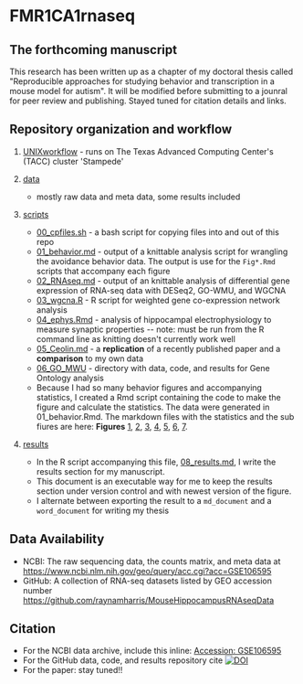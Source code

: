 # FMR1CA1rnaseq

## The forthcoming manuscript
This research has been written up as a chapter of my doctoral thesis called "Reproducible approaches for studying behavior and transcription in a mouse model for autism". It will be modified before submitting to a jounral for peer review and publishing. Stayed tuned for citation details and links.

## Repository organization and workflow

1. [UNIXworkflow](./UNIXworkflow/) - runs on The Texas Advanced Computing Center's (TACC) cluster 'Stampede'
2. [data](./data/)
	- mostly raw data and meta data, some results included
3. [scripts](./scripts/)
	- [00_cpfiles.sh](./scripts/00_cpfiles.sh)	- a bash script for copying files into and out of this repo
	- [01_behavior.md](./scripts/01_behavior.md) - output of a knittable analysis script for wrangling the avoidance behavior  data. The output is use for the `Fig*.Rmd` scripts that accompany each figure 
	- [02_RNAseq.md](./scripts/02_RNAseq.md)	- output of an knittable analysis of differential gene expression of RNA-seq data with DESeq2, GO-WMU, and WGCNA
	- [03_wgcna.R](./scripts/03_wgcna.R)	- R script for weighted gene co-expression network analysis
	- [04_ephys.Rmd](./scripts/04_ephys.Rmd) - analysis of hippocampal electrophysiology to measure synaptic properties -- note: must be run from the R command line as knitting doesn't currently work well
	- [05_Ceolin.md](./scripts/05_Ceolin.Rmd) - a **replication** of a recently published paper and a **comparison** to my own data
	- [06_GO_MWU](./scripts/06_GO_MWU)	- directory with data, code, and results for Gene Ontology analysis
	- Because I had so many behavior figures and accompanying statistics, I created a Rmd script containing the code to make the figure and calculate the statistics. The data were generated in 01_behavior.Rmd. The markdown files with the statistics and the sub fiures are here: **Figures** [1](./scripts/Fig1.md), [2](./scripts/Fig2.md), [3](./scripts/Fig3.md), [4](./scripts/Fig4.md), [5](./scripts/Fig5.md), [6](./scripts/Fig6.md), [7](./scripts/Fig7.md).
	
5. [results](./results/)
	- In the R script accompanying this file, [08_results.md](./scripts/08_results.md), I write the results section for my manuscript. 
	- This document is an executable way for me to keep the results section under version control and with newest version of the figure. 
	- I alternate between exporting the result to a `md_document` and a `word_document` for writing my thesis

## Data Availability

- NCBI: The raw sequencing data, the counts matrix, and meta data at https://www.ncbi.nlm.nih.gov/geo/query/acc.cgi?acc=GSE106595
- GitHub: A collection of RNA-seq datasets listed by GEO accession number https://github.com/raynamharris/MouseHippocampusRNAseqData

## Citation 

- For the NCBI data archive, include this inline: [Accession: GSE106595](https://www.ncbi.nlm.nih.gov/geo/query/acc.cgi?acc=GSE106595)
- For the GitHub data, code, and results repository cite [![DOI](https://zenodo.org/badge/101933073.svg)](https://zenodo.org/badge/latestdoi/101933073)
- For the paper: stay tuned!!
